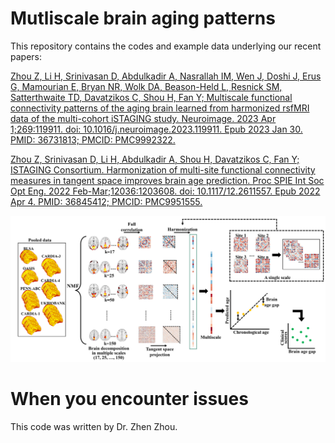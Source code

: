 # Mutliscale brain aging patterns
 
This repository contains the codes and example data underlying our recent papers:

[Zhou Z, Li H, Srinivasan D, Abdulkadir A, Nasrallah IM, Wen J, Doshi J, Erus G, Mamourian E, Bryan NR, Wolk DA, Beason-Held L, Resnick SM, Satterthwaite TD, Davatzikos C, Shou H, Fan Y; Multiscale functional connectivity patterns of the aging brain learned from harmonized rsfMRI data of the multi-cohort iSTAGING study. Neuroimage. 2023 Apr 1;269:119911. doi: 10.1016/j.neuroimage.2023.119911. Epub 2023 Jan 30. PMID: 36731813; PMCID: PMC9992322.](https://www.sciencedirect.com/science/article/pii/S1053811923000599)

[Zhou Z, Srinivasan D, Li H, Abdulkadir A, Shou H, Davatzikos C, Fan Y; ISTAGING Consortium. Harmonization of multi-site functional connectivity measures in tangent space improves brain age prediction. Proc SPIE Int Soc Opt Eng. 2022 Feb-Mar;12036:1203608. doi: 10.1117/12.2611557. Epub 2022 Apr 4. PMID: 36845412; PMCID: PMC9951555.](https://www.spiedigitallibrary.org/conference-proceedings-of-spie/12036/1203608/Harmonization-of-multi-site-functional-connectivity-measures-in-tangent-space/10.1117/12.2611557.full)

![alt text](./Figures/Flowchart.jpg)

# When you encounter issues

This code was written by Dr. Zhen Zhou.

